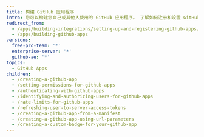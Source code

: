 ```yaml
---
title: 构建 GitHub 应用程序
intro: 您可以构建您自己或其他人使用的 GitHub 应用程序。 了解如何注册和设置 GitHub 应用程序的权限及身份验证选项。
redirect_from:
  - /apps/building-integrations/setting-up-and-registering-github-apps/
  - /apps/building-github-apps
versions:
  free-pro-team: '*'
  enterprise-server: '*'
  github-ae: '*'
topics:
  - GitHub Apps
children:
  - /creating-a-github-app
  - /setting-permissions-for-github-apps
  - /authenticating-with-github-apps
  - /identifying-and-authorizing-users-for-github-apps
  - /rate-limits-for-github-apps
  - /refreshing-user-to-server-access-tokens
  - /creating-a-github-app-from-a-manifest
  - /creating-a-github-app-using-url-parameters
  - /creating-a-custom-badge-for-your-github-app
---
```


